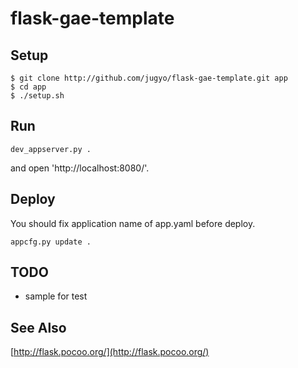 flask-gae-template
======

Setup
------

    $ git clone http://github.com/jugyo/flask-gae-template.git app
    $ cd app
    $ ./setup.sh

Run
------

    dev_appserver.py .

and open 'http://localhost:8080/'.

Deploy
------

You should fix application name of app.yaml before deploy.

    appcfg.py update .

TODO
------

* sample for test

See Also
------

[http://flask.pocoo.org/](http://flask.pocoo.org/)
